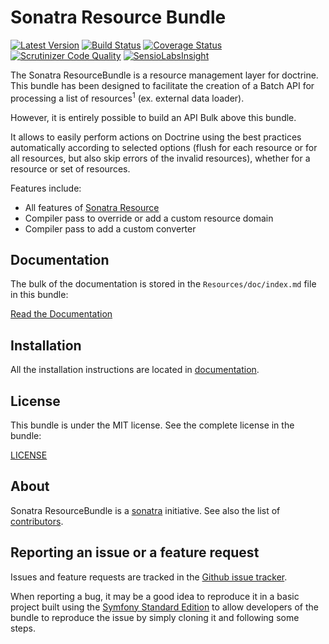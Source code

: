 Sonatra Resource Bundle
=======================

[![Latest Version](https://img.shields.io/packagist/v/sonatra/resource-bundle.svg)](https://packagist.org/packages/sonatra/resource-bundle)
[![Build Status](https://img.shields.io/travis/sonatra/sonatra-resource-bundle/master.svg)](https://travis-ci.org/sonatra/sonatra-resource-bundle)
[![Coverage Status](https://img.shields.io/coveralls/sonatra/sonatra-resource-bundle/master.svg)](https://coveralls.io/r/sonatra/sonatra-resource-bundle?branch=master)
[![Scrutinizer Code Quality](https://img.shields.io/scrutinizer/g/sonatra/sonatra-resource-bundle/master.svg)](https://scrutinizer-ci.com/g/sonatra/sonatra-resource-bundle?branch=master)
[![SensioLabsInsight](https://img.shields.io/sensiolabs/i/9048a77d-9d67-40cb-8d31-1783e5bf6738.svg)](https://insight.sensiolabs.com/projects/9048a77d-9d67-40cb-8d31-1783e5bf6738)

The Sonatra ResourceBundle is a resource management layer for doctrine. This bundle has been
designed to facilitate the creation of a Batch API for processing a list of resources<sup>1</sup>
(ex. external data loader).

However, it is entirely possible to build an API Bulk above this bundle.

It allows to easily perform actions on Doctrine using the best practices automatically according
to selected options (flush for each resource or for all resources, but also skip errors of the
invalid resources), whether for a resource or set of resources.

Features include:

- All features of [Sonatra Resource](https://github.com/sonatra/sonatra-resource)
- Compiler pass to override or add a custom resource domain
- Compiler pass to add a custom converter

Documentation
-------------

The bulk of the documentation is stored in the `Resources/doc/index.md`
file in this bundle:

[Read the Documentation](Resources/doc/index.md)

Installation
------------

All the installation instructions are located in [documentation](Resources/doc/index.md).

License
-------

This bundle is under the MIT license. See the complete license in the bundle:

[LICENSE](LICENSE)

About
-----

Sonatra ResourceBundle is a [sonatra](https://github.com/sonatra) initiative.
See also the list of [contributors](https://github.com/sonatra/sonatra-resource-bundle/graphs/contributors).

Reporting an issue or a feature request
---------------------------------------

Issues and feature requests are tracked in the [Github issue tracker](https://github.com/sonatra/sonatra-resource-bundle/issues).

When reporting a bug, it may be a good idea to reproduce it in a basic project
built using the [Symfony Standard Edition](https://github.com/symfony/symfony-standard)
to allow developers of the bundle to reproduce the issue by simply cloning it
and following some steps.
